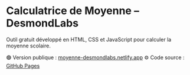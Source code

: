 # Calculatrice de Moyenne – DesmondLabs

Outil gratuit développé en HTML, CSS et JavaScript pour calculer la moyenne scolaire.

🟢 Version publique : [moyenne-desmondlabs.netlify.app](https://moyenne-desmondlabs.netlify.app)
⚙️ Code source : [GitHub Pages](https://desmond-dev.github.io/moyenne/)
